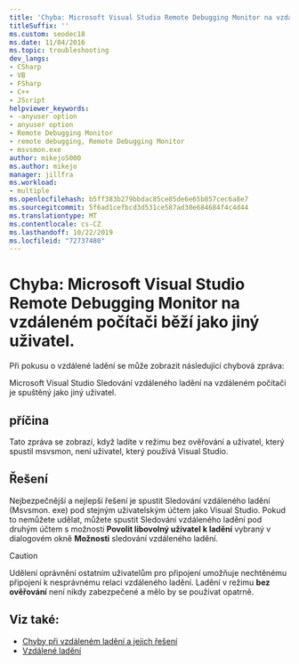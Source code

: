 ```yaml
---
title: 'Chyba: Microsoft Visual Studio Remote Debugging Monitor na vzdáleném počítači běží jako jiný uživatel.'
titleSuffix: ''
ms.custom: seodec18
ms.date: 11/04/2016
ms.topic: troubleshooting
dev_langs:
- CSharp
- VB
- FSharp
- C++
- JScript
helpviewer_keywords:
- -anyuser option
- anyuser option
- Remote Debugging Monitor
- remote debugging, Remote Debugging Monitor
- msvsmon.exe
author: mikejo5000
ms.author: mikejo
manager: jillfra
ms.workload:
- multiple
ms.openlocfilehash: b5ff383b279bbdac85ce85de6e65b857cec6a8e7
ms.sourcegitcommit: 5f6ad1cefbcd3d531ce587ad30e684684f4c4d44
ms.translationtype: MT
ms.contentlocale: cs-CZ
ms.lasthandoff: 10/22/2019
ms.locfileid: "72737480"
---
```

# <a name="error-the-microsoft-visual-studio-remote-debugging-monitor-on-the-remote-computer-is-running-as-a-different-user"></a>Chyba: Microsoft Visual Studio Remote Debugging Monitor na vzdáleném počítači běží jako jiný uživatel.
Při pokusu o vzdálené ladění se může zobrazit následující chybová zpráva:

 Microsoft Visual Studio Sledování vzdáleného ladění na vzdáleném počítači je spuštěný jako jiný uživatel.

## <a name="cause"></a>příčina
 Tato zpráva se zobrazí, když ladíte v režimu bez ověřování a uživatel, který spustil msvsmon, není uživatel, který používá Visual Studio.

## <a name="solution"></a>Řešení
 Nejbezpečnější a nejlepší řešení je spustit Sledování vzdáleného ladění (Msvsmon. exe) pod stejným uživatelským účtem jako Visual Studio. Pokud to nemůžete udělat, můžete spustit Sledování vzdáleného ladění pod druhým účtem s možností **Povolit libovolný uživatel k ladění** vybraný v dialogovém okně **Možnosti** sledování vzdáleného ladění.

> [!CAUTION]
> Udělení oprávnění ostatním uživatelům pro připojení umožňuje nechtěnému připojení k nesprávnému relaci vzdáleného ladění. Ladění v režimu **bez ověřování** není nikdy zabezpečené a mělo by se používat opatrně.

## <a name="see-also"></a>Viz také:
- [Chyby při vzdáleném ladění a jejich řešení](../debugger/remote-debugging-errors-and-troubleshooting.md)
- [Vzdálené ladění](../debugger/remote-debugging.md)